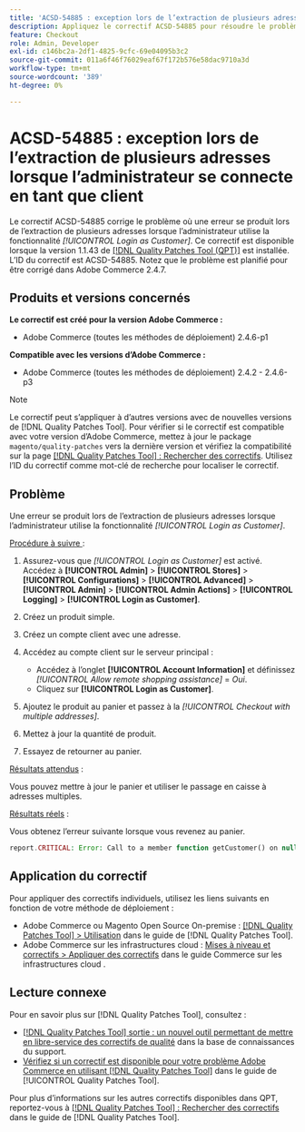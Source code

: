 ```yaml
---
title: 'ACSD-54885 : exception lors de l’extraction de plusieurs adresses lorsque l’administrateur se connecte en tant que client'
description: Appliquez le correctif ACSD-54885 pour résoudre le problème d’Adobe Commerce en raison duquel une erreur se produit lors de l’extraction de plusieurs adresses lorsque l’administrateur utilise la fonctionnalité *[!UICONTROL Login as Customer]*.
feature: Checkout
role: Admin, Developer
exl-id: c146bc2a-2df1-4825-9cfc-69e04095b3c2
source-git-commit: 011a6f46f76029eaf67f172b576e58dac9710a3d
workflow-type: tm+mt
source-wordcount: '389'
ht-degree: 0%

---
```


# ACSD-54885 : exception lors de l’extraction de plusieurs adresses lorsque l’administrateur se connecte en tant que client

Le correctif ACSD-54885 corrige le problème où une erreur se produit lors de l’extraction de plusieurs adresses lorsque l’administrateur utilise la fonctionnalité *[!UICONTROL Login as Customer]*. Ce correctif est disponible lorsque la version 1.1.43 de [[!DNL Quality Patches Tool (QPT)]](https://experienceleague.adobe.com/en/docs/commerce-operations/tools/quality-patches-tool/quality-patches-tool-to-self-serve-quality-patches) est installée. L’ID du correctif est ACSD-54885. Notez que le problème est planifié pour être corrigé dans Adobe Commerce 2.4.7.

## Produits et versions concernés

**Le correctif est créé pour la version Adobe Commerce :**

* Adobe Commerce (toutes les méthodes de déploiement) 2.4.6-p1

**Compatible avec les versions d’Adobe Commerce :**

* Adobe Commerce (toutes les méthodes de déploiement) 2.4.2 - 2.4.6-p3

>[!NOTE]
>
>Le correctif peut s’appliquer à d’autres versions avec de nouvelles versions de [!DNL Quality Patches Tool]. Pour vérifier si le correctif est compatible avec votre version d’Adobe Commerce, mettez à jour le package `magento/quality-patches` vers la dernière version et vérifiez la compatibilité sur la page [[!DNL Quality Patches Tool] : Rechercher des correctifs](https://experienceleague.adobe.com/tools/commerce-quality-patches/index.html). Utilisez l’ID du correctif comme mot-clé de recherche pour localiser le correctif.

## Problème

Une erreur se produit lors de l’extraction de plusieurs adresses lorsque l’administrateur utilise la fonctionnalité *[!UICONTROL Login as Customer]*.

<u>Procédure à suivre </u> :

1. Assurez-vous que *[!UICONTROL Login as Customer]* est activé. Accédez à **[!UICONTROL Admin]** > **[!UICONTROL Stores]** > **[!UICONTROL Configurations]** > **[!UICONTROL Advanced]** > **[!UICONTROL Admin]** > **[!UICONTROL Admin Actions]** > **[!UICONTROL Logging]** > **[!UICONTROL Login as Customer]**.
1. Créez un produit simple.
1. Créez un compte client avec une adresse.
1. Accédez au compte client sur le serveur principal :

   * Accédez à l’onglet **[!UICONTROL Account Information]** et définissez *[!UICONTROL Allow remote shopping assistance]* = *Oui*.
   * Cliquez sur **[!UICONTROL Login as Customer]**.

1. Ajoutez le produit au panier et passez à la *[!UICONTROL Checkout with multiple addresses]*.
1. Mettez à jour la quantité de produit.
1. Essayez de retourner au panier.

<u>Résultats attendus</u> :

Vous pouvez mettre à jour le panier et utiliser le passage en caisse à adresses multiples.

<u>Résultats réels</u> :

Vous obtenez l’erreur suivante lorsque vous revenez au panier.

```PHP
report.CRITICAL: Error: Call to a member function getCustomer() on null in magento2ee/app/code/Magento/LoginAsCustomerLogging/Observer/LogUpdateQtyObserver.php:88
```

## Application du correctif

Pour appliquer des correctifs individuels, utilisez les liens suivants en fonction de votre méthode de déploiement :

* Adobe Commerce ou Magento Open Source On-premise : [[!DNL Quality Patches Tool] > Utilisation](/help/tools/quality-patches-tool/usage.md) dans le guide de [!DNL Quality Patches Tool].
* Adobe Commerce sur les infrastructures cloud : [Mises à niveau et correctifs > Appliquer des correctifs](https://experienceleague.adobe.com/docs/commerce-cloud-service/user-guide/develop/upgrade/apply-patches.html) dans le guide Commerce sur les infrastructures cloud .

## Lecture connexe

Pour en savoir plus sur [!DNL Quality Patches Tool], consultez :

* [[!DNL Quality Patches Tool] sortie : un nouvel outil permettant de mettre en libre-service des correctifs de qualité](https://experienceleague.adobe.com/en/docs/commerce-operations/tools/quality-patches-tool/quality-patches-tool-to-self-serve-quality-patches) dans la base de connaissances du support.
* [Vérifiez si un correctif est disponible pour votre problème Adobe Commerce en utilisant [!DNL Quality Patches Tool]](/help/tools/quality-patches-tool/patches-available-in-qpt/check-patch-for-magento-issue-with-magento-quality-patches.md) dans le guide de [!UICONTROL Quality Patches Tool].


Pour plus d’informations sur les autres correctifs disponibles dans QPT, reportez-vous à [[!DNL Quality Patches Tool] : Rechercher des correctifs](https://experienceleague.adobe.com/tools/commerce-quality-patches/index.html) dans le guide de [!DNL Quality Patches Tool].
